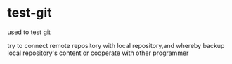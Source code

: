 # test-git
used to test git 

try to connect remote repository with local repository,and whereby backup local repository's content or cooperate with other programmer
